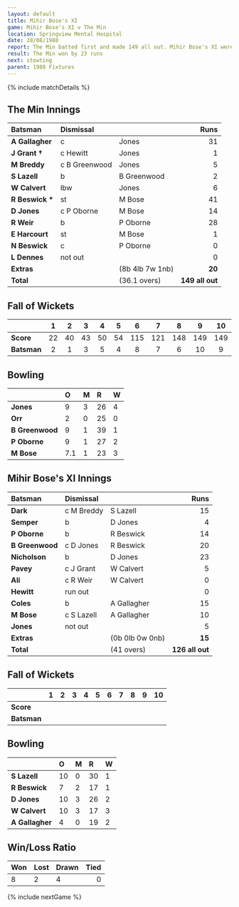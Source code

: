 ```yaml
---
layout: default
title: Mihir Bose's XI
game: Mihir Bose's XI v The Min
location: Springview Mental Hospital
date: 28/08/1988
report: The Min batted first and made 149 all out. Mihir Bose's XI were all out for 126 in reply
result: The Min won by 23 runs
next: stowting
parent: 1988 Fixtures
---
```


{% include matchDetails %}

## The Min Innings

| Batsman | Dismissal |  | Runs |
|:---|:---|---|---:|
| **A Gallagher** | c | Jones | 31 |
| **J Grant &#8224;** | c Hewitt | Jones | 1 |
| **M Breddy** | c B Greenwood | Jones | 5 |
| **S Lazell** | b | B Greenwood | 2 |
| **W Calvert** | lbw | Jones | 6 |
| **R Beswick &#42;** | st | M Bose | 41 |
| **D Jones** | c P Oborne | M Bose | 14 |
| **R Weir** | b | P Oborne | 28 |
| **E Harcourt** | st | M Bose | 1 |
| **N Beswick** | c | P Oborne | 0 |
| **L Dennes** | not out |  | 0 |
| **Extras** | | (8b 4lb 7w 1nb) | **20** |
| **Total** | | (36.1 overs) | **149 all out** |

## Fall of Wickets

| | 1 | 2 | 3 | 4 | 5 | 6 | 7 | 8 | 9 | 10 |
|---|:---:|:---:|:---:|:---:|:---:|:---:|:---:|:---:|:---:|:---:|
| **Score** | 22 | 40 | 43 | 50 | 54 | 115 | 121 | 148 | 149 | 149 |
| **Batsman** | 2 | 1 | 3 | 5 | 4 | 8 | 7 | 6 | 10 | 9 |

## Bowling

| | O | M | R | W |
|---|:---|:---|:---|:---|
| **Jones** | 9 | 3 | 26 | 4 |
| **Orr** | 2 | 0 | 25 | 0 |
| **B Greenwood** | 9 | 1 | 39 | 1 |
| **P Oborne** | 9 | 1 | 27 | 2 |
| **M Bose** | 7.1 | 1 | 23 | 3 |

## Mihir Bose's XI Innings

| Batsman | Dismissal |  | Runs |
|:---|:---|---|---:|
| **Dark** | c M Breddy | S Lazell | 15 |
| **Semper** | b | D Jones | 4 |
| **P Oborne** | b | R Beswick | 14 |
| **B Greenwood** | c D Jones | R Beswick | 20 |
| **Nicholson** | b | D Jones | 23 |
| **Pavey** | c J Grant | W Calvert | 5 |
| **Ali** | c R Weir | W Calvert | 0 |
| **Hewitt** | run out |  | 0 |
| **Coles** | b | A Gallagher | 15 |
| **M Bose** | c S Lazell | A Gallagher | 10 |
| **Jones** | not out |  | 5 |
| **Extras** | | (0b 0lb 0w 0nb) | **15** |
| **Total** | | (41 overs) | **126 all out** |

## Fall of Wickets

| | 1 | 2 | 3 | 4 | 5 | 6 | 7 | 8 | 9 | 10 |
|---|:---:|:---:|:---:|:---:|:---:|:---:|:---:|:---:|:---:|:---:|
| **Score** |  |  |  |  |  |  |  |  |  |  |
| **Batsman** |  |  |  |  |  |  |  |  |  |  |

## Bowling

| | O | M | R | W |
|---|:---|:---|:---|:---|
| **S Lazell** | 10 | 0 | 30 | 1 |
| **R Beswick** | 7 | 2 | 17 | 1 |
| **D Jones** | 10 | 3 | 26 | 2 |
| **W Calvert** | 10 | 3 | 17 | 3 |
| **A Gallagher** | 4 | 0 | 19 | 2 |

## Win/Loss Ratio

| Won | Lost | Drawn | Tied |
|:---|:---|:---|---:|
| 8 | 2 | 4 | 0 |

{% include nextGame %}